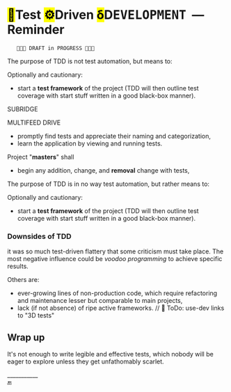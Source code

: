 # <mark>🧪</mark>Test <mark>⚙️</mark>Driven <mark>δ</mark>D<samp>EVELOPMENT</samp> &nbsp;&mdash;&nbsp; Reminder

       🚧🚧🚧 DRAFT in PROGRESS 🚧🚧🚧

The purpose of TDD is not test automation, but means to:

Optionally and cautionary:
+ start a **test framework** of the project (TDD will then outline test coverage with start stuff written in a good black-box manner).


SUBRIDGE

MULTIFEED DRIVE


+ promptly find tests and appreciate their naming and categorization,
+ learn the application by viewing and running tests.

Project "**masters**" shall

+ begin any addition, change, and **removal** change with tests,

The purpose of TDD is in no way test automation, but rather means to:

Optionally and cautionary:
+ start a **test framework** of the project (TDD will then outline test coverage with start stuff written in a good black-box manner).


### Downsides of TDD

it was so much test-driven flattery that some criticism must take place. The most negative influence could be _voodoo programming_ to achieve specific results.

Others are:

- ever-growing lines of non-production code, which require refactoring and maintenance lesser but comparable to main projects,
- lack (if not absence) of ripe active frameworks. // 🚧 ToDo: use-dev links to "3D tests"


## Wrap up

It's not enough to write legible and effective tests, which nobody will be eager to explore unless they get unfathomably scarlet.

\___________\
🔚
